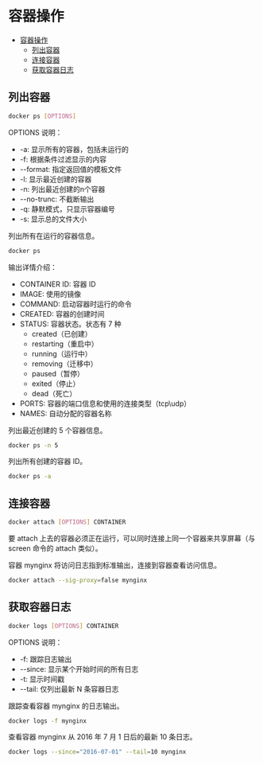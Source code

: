# 容器操作

- [容器操作](#%e5%ae%b9%e5%99%a8%e6%93%8d%e4%bd%9c)
  - [列出容器](#%e5%88%97%e5%87%ba%e5%ae%b9%e5%99%a8)
  - [连接容器](#%e8%bf%9e%e6%8e%a5%e5%ae%b9%e5%99%a8)
  - [获取容器日志](#%e8%8e%b7%e5%8f%96%e5%ae%b9%e5%99%a8%e6%97%a5%e5%bf%97)

## 列出容器

```sh
docker ps [OPTIONS]
```

OPTIONS 说明：

- -a: 显示所有的容器，包括未运行的
- -f: 根据条件过滤显示的内容
- --format: 指定返回值的模板文件
- -l: 显示最近创建的容器
- -n: 列出最近创建的n个容器
- --no-trunc: 不截断输出
- -q: 静默模式，只显示容器编号
- -s: 显示总的文件大小

列出所有在运行的容器信息。

```sh
docker ps
```

输出详情介绍：

- CONTAINER ID: 容器 ID
- IMAGE: 使用的镜像
- COMMAND: 启动容器时运行的命令
- CREATED: 容器的创建时间
- STATUS: 容器状态。状态有 7 种
  - created（已创建）
  - restarting（重启中）
  - running（运行中）
  - removing（迁移中）
  - paused（暂停）
  - exited（停止）
  - dead（死亡）
- PORTS: 容器的端口信息和使用的连接类型（tcp\udp）
- NAMES: 自动分配的容器名称

列出最近创建的 5 个容器信息。

```sh
docker ps -n 5
```

列出所有创建的容器 ID。

```sh
docker ps -a
```

## 连接容器

```sh
docker attach [OPTIONS] CONTAINER
```

要 attach 上去的容器必须正在运行，可以同时连接上同一个容器来共享屏幕（与 screen 命令的 attach 类似）。

容器 mynginx 将访问日志指到标准输出，连接到容器查看访问信息。

```sh
docker attach --sig-proxy=false mynginx
```

## 获取容器日志

```sh
docker logs [OPTIONS] CONTAINER
```

OPTIONS 说明：

- -f: 跟踪日志输出
- --since: 显示某个开始时间的所有日志
- -t: 显示时间戳
- --tail: 仅列出最新 N 条容器日志

跟踪查看容器 mynginx 的日志输出。

```sh
docker logs -f mynginx
```

查看容器 mynginx 从 2016 年 7 月 1 日后的最新 10 条日志。

```sh
docker logs --since="2016-07-01" --tail=10 mynginx
```

